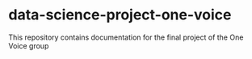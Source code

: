 # data-science-project-one-voice
This repository contains documentation for the final project of the One Voice group
